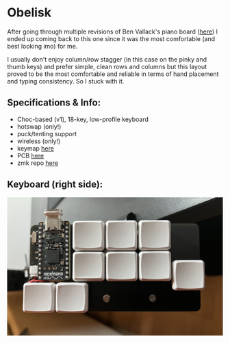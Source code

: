 # Obelisk

After going through multiple revisions of Ben Vallack's piano board ([here](https://www.youtube.com/watch?v=M_VuXVErD6E)) I ended up coming back to this one since it was the most comfortable (and best looking imo) for me.

I usually don't enjoy column/row stagger (in this case on the pinky and thumb keys) and prefer simple, clean rows and columns but this layout proved to be the most comfortable and reliable in terms of hand placement and typing consistency. So I stuck with it.

## Specifications & Info:

- Choc-based (v1), 18-key, low-profile keyboard
- hotswap (only!)
- puck/tenting support
- wireless (only!)
- keymap [here](keymap/)
- PCB [here](pcb/)
- zmk repo [here](https://github.com/kunsteak/zmk-config-obelisk)

## Keyboard (right side):

![](pictures/kb.jpeg)
